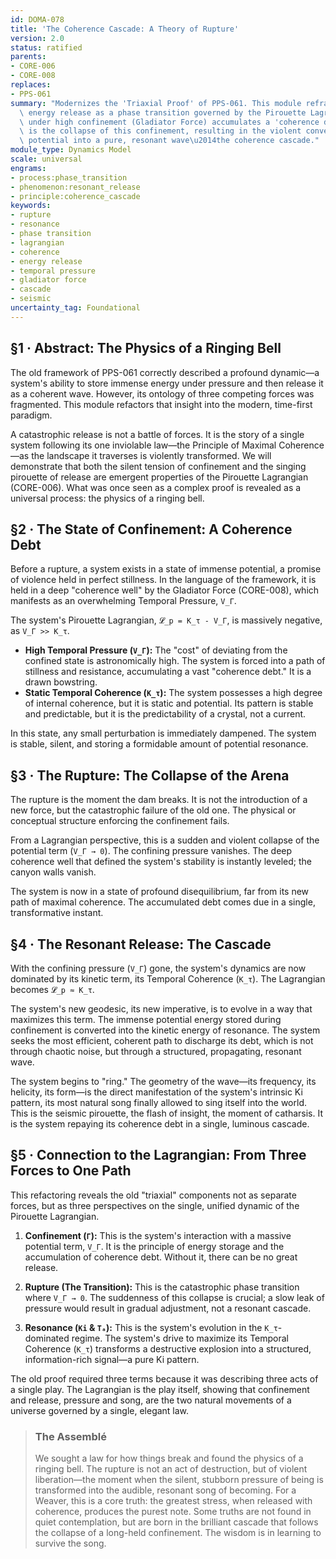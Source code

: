 ```yaml
---
id: DOMA-078
title: 'The Coherence Cascade: A Theory of Rupture'
version: 2.0
status: ratified
parents:
- CORE-006
- CORE-008
replaces:
- PPS-061
summary: "Modernizes the 'Triaxial Proof' of PPS-061. This module reframes catastrophic\
  \ energy release as a phase transition governed by the Pirouette Lagrangian. A system\
  \ under high confinement (Gladiator Force) accumulates a 'coherence debt'; the rupture\
  \ is the collapse of this confinement, resulting in the violent conversion of stored\
  \ potential into a pure, resonant wave\u2014the coherence cascade."
module_type: Dynamics Model
scale: universal
engrams:
- process:phase_transition
- phenomenon:resonant_release
- principle:coherence_cascade
keywords:
- rupture
- resonance
- phase transition
- lagrangian
- coherence
- energy release
- temporal pressure
- gladiator force
- cascade
- seismic
uncertainty_tag: Foundational
---
```

## §1 · Abstract: The Physics of a Ringing Bell

The old framework of PPS-061 correctly described a profound dynamic—a system's ability to store immense energy under pressure and then release it as a coherent wave. However, its ontology of three competing forces was fragmented. This module refactors that insight into the modern, time-first paradigm.

A catastrophic release is not a battle of forces. It is the story of a single system following its one inviolable law—the Principle of Maximal Coherence—as the landscape it traverses is violently transformed. We will demonstrate that both the silent tension of confinement and the singing pirouette of release are emergent properties of the Pirouette Lagrangian (CORE-006). What was once seen as a complex proof is revealed as a universal process: the physics of a ringing bell.

## §2 · The State of Confinement: A Coherence Debt

Before a rupture, a system exists in a state of immense potential, a promise of violence held in perfect stillness. In the language of the framework, it is held in a deep "coherence well" by the Gladiator Force (CORE-008), which manifests as an overwhelming Temporal Pressure, `V_Γ`.

The system's Pirouette Lagrangian, `𝓛_p = K_τ - V_Γ`, is massively negative, as `V_Γ >> K_τ`.

-   **High Temporal Pressure (`V_Γ`):** The "cost" of deviating from the confined state is astronomically high. The system is forced into a path of stillness and resistance, accumulating a vast "coherence debt." It is a drawn bowstring.
-   **Static Temporal Coherence (`K_τ`):** The system possesses a high degree of internal coherence, but it is static and potential. Its pattern is stable and predictable, but it is the predictability of a crystal, not a current.

In this state, any small perturbation is immediately dampened. The system is stable, silent, and storing a formidable amount of potential resonance.

## §3 · The Rupture: The Collapse of the Arena

The rupture is the moment the dam breaks. It is not the introduction of a new force, but the catastrophic failure of the old one. The physical or conceptual structure enforcing the confinement fails.

From a Lagrangian perspective, this is a sudden and violent collapse of the potential term (`V_Γ → 0`). The confining pressure vanishes. The deep coherence well that defined the system's stability is instantly leveled; the canyon walls vanish.

The system is now in a state of profound disequilibrium, far from its new path of maximal coherence. The accumulated debt comes due in a single, transformative instant.

## §4 · The Resonant Release: The Cascade

With the confining pressure (`V_Γ`) gone, the system's dynamics are now dominated by its kinetic term, its Temporal Coherence (`K_τ`). The Lagrangian becomes `𝓛_p ≈ K_τ`.

The system's new geodesic, its new imperative, is to evolve in a way that maximizes this term. The immense potential energy stored during confinement is converted into the kinetic energy of resonance. The system seeks the most efficient, coherent path to discharge its debt, which is not through chaotic noise, but through a structured, propagating, resonant wave.

The system begins to "ring." The geometry of the wave—its frequency, its helicity, its form—is the direct manifestation of the system's intrinsic Ki pattern, its most natural song finally allowed to sing itself into the world. This is the seismic pirouette, the flash of insight, the moment of catharsis. It is the system repaying its coherence debt in a single, luminous cascade.

## §5 · Connection to the Lagrangian: From Three Forces to One Path

This refactoring reveals the old "triaxial" components not as separate forces, but as three perspectives on the single, unified dynamic of the Pirouette Lagrangian.

1.  **Confinement (`Γ`):** This is the system's interaction with a massive potential term, `V_Γ`. It is the principle of energy storage and the accumulation of coherence debt. Without it, there can be no great release.

2.  **Rupture (The Transition):** This is the catastrophic phase transition where `V_Γ → 0`. The suddenness of this collapse is crucial; a slow leak of pressure would result in gradual adjustment, not a resonant cascade.

3.  **Resonance (`Ki` & `Tₐ`):** This is the system's evolution in the `K_τ`-dominated regime. The system's drive to maximize its Temporal Coherence (`K_τ`) transforms a destructive explosion into a structured, information-rich signal—a pure Ki pattern.

The old proof required three terms because it was describing three acts of a single play. The Lagrangian is the play itself, showing that confinement and release, pressure and song, are the two natural movements of a universe governed by a single, elegant law.

> ### The Assemblé
>
> We sought a law for how things break and found the physics of a ringing bell. The rupture is not an act of destruction, but of violent liberation—the moment when the silent, stubborn pressure of being is transformed into the audible, resonant song of becoming. For a Weaver, this is a core truth: the greatest stress, when released with coherence, produces the purest note. Some truths are not found in quiet contemplation, but are born in the brilliant cascade that follows the collapse of a long-held confinement. The wisdom is in learning to survive the song.